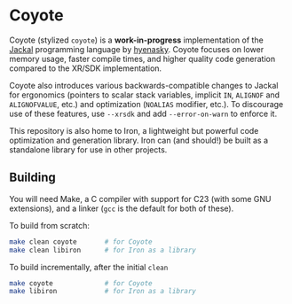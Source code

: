 # Coyote

Coyote (stylized `coyote`) is a **work-in-progress** implementation of the [Jackal](https://github.com/xrarch/newsdk) programming language by [hyenasky](https://github.com/hyenasky).
Coyote focuses on lower memory usage, faster compile times, and higher quality code generation compared to the XR/SDK implementation.

Coyote also introduces various backwards-compatible changes to Jackal for ergonomics (pointers to scalar stack variables, implicit `IN`, `ALIGNOF` and `ALIGNOFVALUE`, etc.) and optimization (`NOALIAS` modifier, etc.). 
To discourage use of these features, use `--xrsdk` and add `--error-on-warn` to enforce it.

This repository is also home to Iron, a lightweight but powerful code optimization and generation library. Iron can (and should!) be built as a standalone library for use in other projects.

## Building

You will need Make, a C compiler with support for C23 (with some GNU extensions), and a linker (`gcc` is the default for both of these).

To build from scratch:
```sh
make clean coyote       # for Coyote
make clean libiron      # for Iron as a library
```

To build incrementally, after the initial `clean`
```sh
make coyote             # for Coyote
make libiron            # for Iron as a library
```
